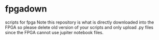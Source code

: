 # fpgadown
scripts for fpga
Note this repository is what is directly downloaded into the FPGA so please delete old version of your scripts
and only upload .py files since the FPGA cannot use jupiter notebook files.
